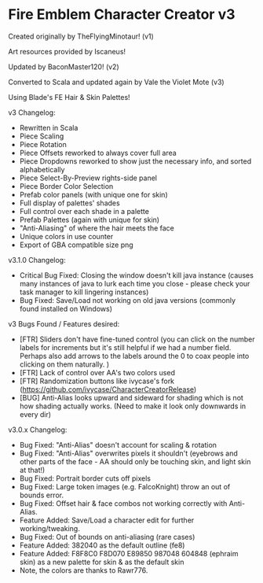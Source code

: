 # Fire Emblem Character Creator v3

Created originally by TheFlyingMinotaur! (v1)

Art resources provided by Iscaneus!

Updated by BaconMaster120! (v2)

Converted to Scala and updated again by Vale the Violet Mote (v3)

Using Blade's FE Hair & Skin Palettes!

v3 Changelog:
- Rewritten in Scala 
- Piece Scaling
- Piece Rotation
- Piece Offsets reworked to always cover full area
- Piece Dropdowns reworked to show just the necessary info, and sorted alphabetically
- Piece Select-By-Preview rights-side panel
- Piece Border Color Selection
- Prefab color panels (with unique one for skin)
- Full display of palettes' shades
- Full control over each shade in a palette
- Prefab Palettes (again with unique for skin)
- "Anti-Aliasing" of where the hair meets the face
- Unique colors in use counter
- Export of GBA compatible size png


v3.1.0 Changelog: 
- Critical Bug Fixed: Closing the window doesn't kill java instance (causes many instances of java to lurk each time you close - please check your task manager to kill lingering instances)
- Bug Fixed: Save/Load not working on old java versions (commonly found installed on Windows)

v3 Bugs Found / Features desired:
- [FTR] Sliders don't have fine-tuned control (you can click on the number labels for increments but it's still helpful if we had a number field. Perhaps also add arrows to the labels around the 0 to coax people into clicking on them naturally. )
- [FTR] Lack of control over AA's two colors used
- [FTR] Randomization buttons like ivycase's fork (https://github.com/ivycase/CharacterCreatorRelease)
- [BUG] Anti-Alias looks upward and sideward for shading which is not how shading actually works. (Need to make it look only downwards in every dir)


v3.0.x Changelog:
- Bug Fixed: "Anti-Alias" doesn't account for scaling & rotation
- Bug Fixed: "Anti-Alias" overwrites pixels it shouldn't (eyebrows and other parts of the face - AA should only be touching skin, and light skin at that!)
- Bug Fixed: Portrait border cuts off pixels
- Bug Fixed: Large token images (e.g. FalcoKnight) throw an out of bounds error.
- Bug Fixed: Offset hair & face combos not working correctly with Anti-Alias.
- Feature Added: Save/Load a character edit for further working/tweaking.
- Bug Fixed: Out of bounds on anti-aliasing (rare cases)
- Feature Added: 382040 as the default outline (fe8)
- Feature Added: F8F8C0 F8D070 E89850 987048 604848 (ephraim skin) as a new palette for skin & as the default skin
- Note, the colors are thanks to Rawr776.